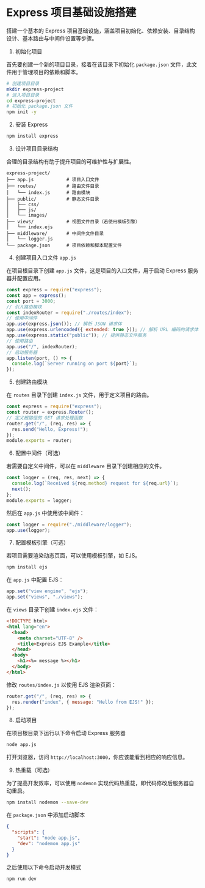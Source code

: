 # Express 项目基础设施搭建

搭建一个基本的 Express 项目基础设施，涵盖项目初始化、依赖安装、目录结构设计、基本路由与中间件设置等步骤。

1. 初始化项目

首先要创建一个新的项目目录，接着在该目录下初始化 `package.json` 文件，此文件用于管理项目的依赖和脚本。

```bash
# 创建项目目录
mkdir express-project
# 进入项目目录
cd express-project
# 初始化 package.json 文件
npm init -y
```

2. 安装 Express

```bash
npm install express
```

3. 设计项目目录结构

合理的目录结构有助于提升项目的可维护性与扩展性。

```plaintext
express-project/
├── app.js            # 项目入口文件
├── routes/           # 路由文件目录
│   └── index.js      # 路由模块
├── public/           # 静态文件目录
│   ├── css/
│   ├── js/
│   └── images/
├── views/            # 视图文件目录（若使用模板引擎）
│   └── index.ejs
├── middleware/       # 中间件文件目录
│   └── logger.js
└── package.json      # 项目依赖和脚本配置文件
```

4. 创建项目入口文件 `app.js`

在项目根目录下创建 `app.js` 文件，这是项目的入口文件，用于启动 Express 服务器并配置应用。

```javascript
const express = require("express");
const app = express();
const port = 3000;
// 引入路由模块
const indexRouter = require("./routes/index");
// 使用中间件
app.use(express.json()); // 解析 JSON 请求体
app.use(express.urlencoded({ extended: true })); // 解析 URL 编码的请求体
app.use(express.static("public")); // 提供静态文件服务
// 使用路由
app.use("/", indexRouter);
// 启动服务器
app.listen(port, () => {
  console.log(`Server running on port ${port}`);
});
```

5. 创建路由模块

在 `routes` 目录下创建 `index.js` 文件，用于定义项目的路由。

```javascript
const express = require("express");
const router = express.Router();
// 定义根路径的 GET 请求处理函数
router.get("/", (req, res) => {
  res.send("Hello, Express!");
});
module.exports = router;
```

6. 配置中间件（可选）

若需要自定义中间件，可以在 `middleware` 目录下创建相应的文件。

```javascript
const logger = (req, res, next) => {
  console.log(`Received ${req.method} request for ${req.url}`);
  next();
};
module.exports = logger;
```

然后在 `app.js` 中使用该中间件：

```javascript
const logger = require("./middleware/logger");
app.use(logger);
```

7. 配置模板引擎（可选）

若项目需要渲染动态页面，可以使用模板引擎，如 EJS。

```bash
npm install ejs
```

在 `app.js` 中配置 EJS：

```javascript
app.set("view engine", "ejs");
app.set("views", "./views");
```

在 `views` 目录下创建 `index.ejs` 文件：

```html
<!DOCTYPE html>
<html lang="en">
  <head>
    <meta charset="UTF-8" />
    <title>Express EJS Example</title>
  </head>
  <body>
    <h1><%= message %></h1>
  </body>
</html>
```

修改 `routes/index.js` 以使用 EJS 渲染页面：

```javascript
router.get("/", (req, res) => {
  res.render("index", { message: "Hello from EJS!" });
});
```

8. 启动项目

在项目根目录下运行以下命令启动 Express 服务器

```bash
node app.js
```

打开浏览器，访问 `http://localhost:3000`，你应该能看到相应的响应信息。

9. 热重载（可选）

为了提高开发效率，可以使用 `nodemon` 实现代码热重载，即代码修改后服务器自动重启。

```bash
npm install nodemon --save-dev
```

在 `package.json` 中添加启动脚本

```json
{
  "scripts": {
    "start": "node app.js",
    "dev": "nodemon app.js"
  }
}
```

之后使用以下命令启动开发模式

```bash
npm run dev
```
